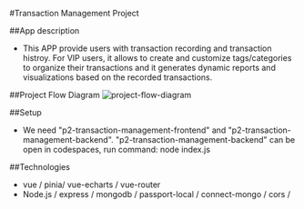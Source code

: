 #Transaction Management Project

##App description
- This APP provide users with transaction recording and transaction histroy. For VIP users, it allows to create and customize tags/categories to organize their transactions and it generates dynamic reports and visualizations based on the recorded transactions.

##Project Flow Diagram
![project-flow-diagram](https://github.com/fffanfannn/p2-funds-management-frontend-5/assets/118193152/0cc60195-3fdb-46ed-b468-dade34263d09)

##Setup
- We need "p2-transaction-management-frontend" and "p2-transaction-management-backend".
"p2-transaction-management-backend" can be open in codespaces, run command: node index.js

##Technologies
- vue / pinia/ vue-echarts / vue-router
- Node.js / express / mongodb / passport-local / connect-mongo / cors / 
